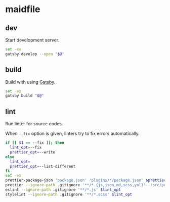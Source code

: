 # maidfile

## dev

Start development server.

```bash
set -ex
gatsby develop --open "$@"
```

## build

Build with using [Gatsby](https://gatsbyjs.org).

```bash
set -ex
gatsby build "$@"
```

## lint

Run linter for source codes.

When `--fix` option is given, linters try to fix errors automatically.

```bash
if [[ $1 == --fix ]]; then
  lint_opt=--fix
  prettier_opt=--write
else
  lint_opt=
  prettier_opt=--list-different
fi
set -ex
prettier-package-json 'package.json' 'plugins/*/package.json' $prettier_opt
prettier --ignore-path .gitignore '**/*.{js,json,md,scss,yml}' '!src/posts/**' $prettier_opt
eslint --ignore-path .gitignore '**/*.js' $lint_opt
stylelint --ignore-path .gitignore '**/*.scss' $lint_opt
```

